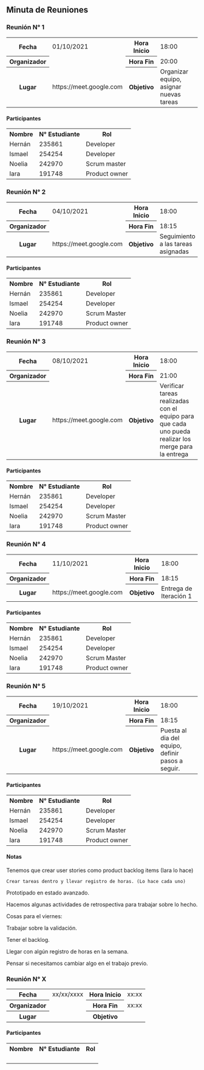 ## Minuta de Reuniones

### Reunión N° 1
<table>
	<tr>
	    <th>Fecha</th>
	    <td>01/10/2021</td>
	    <th>Hora Inicio</th>
        <td>18:00</td>   
	</tr >
	<tr >
	    <th>Organizador</th>
	    <td></td>
	    <th>Hora Fin</th>
        <td>20:00</td>   
	</tr>
	<tr>
	    <th>Lugar</th>
        <td>https://meet.google.com</td>
	    <th>Objetivo</th>
	    <td>Organizar equipo, asignar nuevas tareas</td>
	</tr>
</table>

#### Participantes 

<table>
	<tr>
        <th>Nombre</th>
        <th>N° Estudiante</th>
        <th>Rol</th>
	</tr>
	<tr>
	    <td>Hernán</td>
	    <td>235861</td>
        <td>Developer</td>
	</tr>
	<tr>
	    <td>Ismael</td>
	    <td>254254</td>
        <td>Developer</td>
	</tr>
	<tr>
	    <td>Noelia</td>
	    <td>242970</td>
        <td>Scrum master</td>
	</tr>
	<tr>
	    <td>Iara</td>
	    <td>191748</td>
        <td>Product owner</td>
	</tr>
</table>

### Reunión N° 2

<table>
	<tr>
	    <th>Fecha</th>
	    <td>04/10/2021</td>
	    <th>Hora Inicio</th>
        <td>18:00</td>   
	</tr >
	<tr >
	    <th>Organizador</th>
	    <td></td>
	    <th>Hora Fin</th>
        <td>18:15</td>   
	</tr>
	<tr>
	    <th>Lugar</th>
        <td>https://meet.google.com</td>
	    <th>Objetivo</th>
	    <td>Seguimiento a las tareas asignadas</td>
	</tr>
</table>

#### Participantes 

<table>
	<tr>
        <th>Nombre</th>
        <th>N° Estudiante</th>
        <th>Rol</th>
	</tr>
	<tr>
	    <td>Hernán</td>
	    <td>235861</td>
        <td>Developer</td>
	</tr>
	<tr>
	    <td>Ismael</td>
	    <td>254254</td>
        <td>Developer</td>
	</tr>
	<tr>
	    <td>Noelia</td>
	    <td>242970</td>
        <td>Scrum Master</td>
	</tr>
	<tr>
	    <td>Iara</td>
	    <td>191748</td>
        <td>Product owner</td>
	</tr>
</table>

### Reunión N° 3

<table>
	<tr>
	    <th>Fecha</th>
	    <td>08/10/2021</td>
	    <th>Hora Inicio</th>
        <td>18:00</td>   
	</tr >
	<tr >
	    <th>Organizador</th>
	    <td></td>
	    <th>Hora Fin</th>
        <td>21:00</td>   
	</tr>
	<tr>
	    <th>Lugar</th>
        <td>https://meet.google.com</td>
	    <th>Objetivo</th>
	    <td>Verificar tareas realizadas con el equipo para que cada uno pueda realizar los merge para la entrega</td>
	</tr>
</table>

#### Participantes 

<table>
	<tr>
        <th>Nombre</th>
        <th>N° Estudiante</th>
        <th>Rol</th>
	</tr>
	<tr>
	    <td>Hernán</td>
	    <td>235861</td>
        <td>Developer</td>
	</tr>
	<tr>
	    <td>Ismael</td>
	    <td>254254</td>
        <td>Developer</td>
	</tr>
	<tr>
	    <td>Noelia</td>
	    <td>242970</td>
        <td>Scrum Master</td>
	</tr>
	<tr>
	    <td>Iara</td>
	    <td>191748</td>
        <td>Product owner</td>
	</tr>
</table>

### Reunión N° 4

<table>
	<tr>
	    <th>Fecha</th>
	    <td>11/10/2021</td>
	    <th>Hora Inicio</th>
        <td>18:00</td>   
	</tr >
	<tr >
	    <th>Organizador</th>
	    <td></td>
	    <th>Hora Fin</th>
        <td>18:15</td>   
	</tr>
	<tr>
	    <th>Lugar</th>
        <td>https://meet.google.com</td>
	    <th>Objetivo</th>
	    <td>Entrega de Iteración 1</td>
	</tr>
</table>

#### Participantes 

<table>
	<tr>
        <th>Nombre</th>
        <th>N° Estudiante</th>
        <th>Rol</th>
	</tr>
	<tr>
	    <td>Hernán</td>
	    <td>235861</td>
        <td>Developer</td>
	</tr>
	<tr>
	    <td>Ismael</td>
	    <td>254254</td>
        <td>Developer</td>
	</tr>
	<tr>
	    <td>Noelia</td>
	    <td>242970</td>
        <td>Scrum Master</td>
	</tr>
	<tr>
	    <td>Iara</td>
	    <td>191748</td>
        <td>Product owner</td>
	</tr>
</table>

### Reunión N° 5

<table>
	<tr>
	    <th>Fecha</th>
	    <td>19/10/2021</td>
	    <th>Hora Inicio</th>
        <td>18:00</td>   
	</tr >
	<tr >
	    <th>Organizador</th>
	    <td></td>
	    <th>Hora Fin</th>
        <td>18:15</td>   
	</tr>
	<tr>
	    <th>Lugar</th>
        <td>https://meet.google.com</td>
	    <th>Objetivo</th>
	    <td>Puesta al dia del equipo, definir pasos a seguir.</td>
	</tr>
</table>

#### Participantes 

<table>
	<tr>
        <th>Nombre</th>
        <th>N° Estudiante</th>
        <th>Rol</th>
	</tr>
	<tr>
	    <td>Hernán</td>
	    <td>235861</td>
        <td>Developer</td>
	</tr>
	<tr>
	    <td>Ismael</td>
	    <td>254254</td>
        <td>Developer</td>
	</tr>
	<tr>
	    <td>Noelia</td>
	    <td>242970</td>
        <td>Scrum Master</td>
	</tr>
	<tr>
	    <td>Iara</td>
	    <td>191748</td>
        <td>Product owner</td>
	</tr>
</table>

#### Notas 

Tenemos que crear user stories como product backlog items (Iara lo hace)

	Crear tareas dentro y llevar registro de horas. (Lo hace cada uno)

Prototipado en estado avanzado.

Hacemos algunas actividades de retrospectiva para trabajar sobre lo hecho.


Cosas para el viernes:

Trabajar sobre la validación.

Tener el backlog.

Llegar con algún registro de horas en la semana.

Pensar si necesitamos cambiar algo en el trabajo previo.


### Reunión N° X

<table>
	<tr>
	    <th>Fecha</th>
	    <td>xx/xx/xxxx</td>
	    <th>Hora Inicio</th>
        <td>xx:xx</td>   
	</tr >
	<tr >
	    <th>Organizador</th>
	    <td></td>
	    <th>Hora Fin</th>
        <td>xx:xx</td>   
	</tr>
	<tr>
	    <th>Lugar</th>
        <td></td>
	    <th>Objetivo</th>
	    <td></td>
	</tr>
</table>

#### Participantes 

<table>
	<tr>
        <th>Nombre</th>
        <th>N° Estudiante</th>
        <th>Rol</th>
	</tr>
	<tr>
	    <td></td>
	    <td></td>
        <td></td>
	</tr>
	<tr>
	    <td></td>
	    <td></td>
        <td></td>
	</tr>
	<tr>
	    <td></td>
	    <td></td>
        <td></td>
	</tr>
	<tr>
	    <td></td>
	    <td></td>
        <td></td>
	</tr>
</table>

